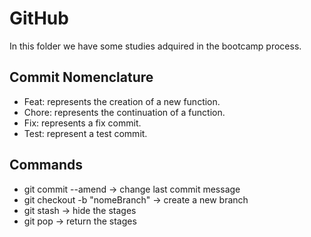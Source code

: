 # GitHub
In this folder we have some studies adquired in the bootcamp process.

## Commit Nomenclature
* Feat: represents the creation of a new function.
* Chore: represents the continuation of a function.
* Fix: represents a fix commit.
* Test: represent a test commit.

## Commands
* git commit --amend -> change last commit message
* git checkout -b "nomeBranch" -> create a new branch
* git stash -> hide the stages
* git pop -> return the stages

